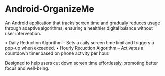 # Android-OrganizeMe
An Android application that tracks screen time and gradually reduces usage through adaptive algorithms, ensuring a healthier digital balance without user intervention.

• Daily Reduction Algorithm – Sets a daily screen time limit and triggers a pop-up when exceeded.
• Hourly Reduction Algorithm – Activates a countdown timer based on phone activity per hour.

Designed to help users cut down screen time effortlessly, promoting better focus and well-being.
